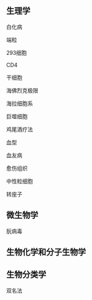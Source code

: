 ## 生理学

白化病

端粒

293细胞

CD4

干细胞

海佛烈克极限 

海拉细胞系

巨噬细胞 

鸡尾酒疗法 

血型 

血友病  

愈伤组织  

中性粒细胞 

转座子   

## 微生物学

朊病毒

## 生物化学和分子生物学

## 生物分类学

双名法

